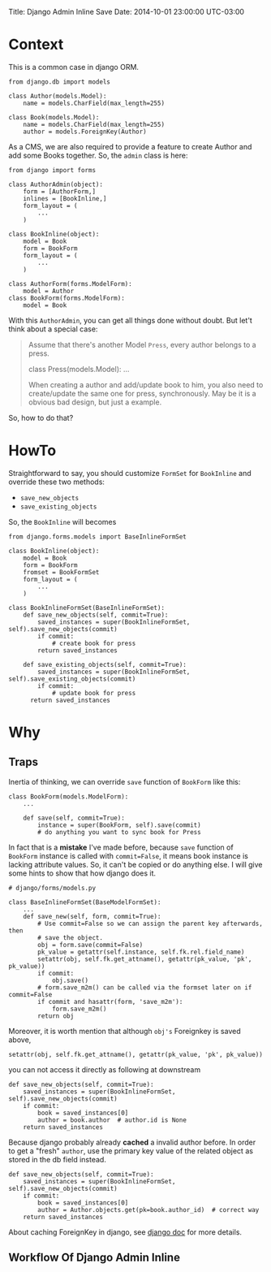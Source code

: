 Title: Django Admin Inline Save
Date: 2014-10-01 23:00:00 UTC-03:00


# Context<a id="sec-1" name="sec-1"></a>

This is a common case in django ORM.

    from django.db import models
    
    class Author(models.Model):
        name = models.CharField(max_length=255)
    
    class Book(models.Model):
        name = models.CharField(max_length=255)
        author = models.ForeignKey(Author)

As a CMS, we are also required to provide a feature to create Author and
add some Books together. So, the `admin` class is here:

    from django import forms
    
    class AuthorAdmin(object):
        form = [AuthorForm,]
        inlines = [BookInline,]
        form_layout = (
            ...
        )
    
    class BookInline(object):
        model = Book
        form = BookForm
        form_layout = (
            ...
        )
    
    class AuthorForm(forms.ModelForm):
        model = Author
    class BookForm(forms.ModelForm):
        model = Book

With this `AuthorAdmin`, you can get all things done without doubt.
But let't think about a special case:

> Assume that there's another Model `Press`, every author belongs to
> a press.
> 
> class Press(models.Model):
>     &#x2026;
> 
> When creating a author and add/update book to him, you also need
> to create/update the same one for press, synchronously. May be
> it is a obvious bad design, but just a example.

So, how to do that?

# HowTo<a id="sec-2" name="sec-2"></a>

Straightforward to say, you should customize `FormSet` for `BookInline`
and override these two methods:
-   `save_new_objects`
-   `save_existing_objects`

So, the `BookInline` will becomes

    from django.forms.models import BaseInlineFormSet
    
    class BookInline(object):
        model = Book
        form = BookForm
        fromset = BookFormSet
        form_layout = (
            ...
        )
    
    class BookInlineFormSet(BaseInlineFormSet):
        def save_new_objects(self, commit=True):
            saved_instances = super(BookInlineFormSet, self).save_new_objects(commit)
            if commit:
                # create book for press
            return saved_instances
    
        def save_existing_objects(self, commit=True):
            saved_instances = super(BookInlineFormSet, self).save_existing_objects(commit)
            if commit:
                # update book for press
          return saved_instances

# Why<a id="sec-3" name="sec-3"></a>

## Traps<a id="sec-3-1" name="sec-3-1"></a>

Inertia of thinking, we can override `save` function of `BookForm`
like this:

    class BookForm(models.ModelForm):
        ...
    
        def save(self, commit=True):
            instance = super(BookForm, self).save(commit)
            # do anything you want to sync book for Press

In fact that is a **mistake** I've made before, because `save` function of
`BookForm` instance is called with `commit=False`, it means book
instance is lacking attribute values. So, it can't be copied or do
anything else. I will give some hints to show that how django does it.

    # django/forms/models.py
    
    class BaseInlineFormSet(BaseModelFormSet):
        ...
        def save_new(self, form, commit=True):
            # Use commit=False so we can assign the parent key afterwards, then
            # save the object.
            obj = form.save(commit=False)
            pk_value = getattr(self.instance, self.fk.rel.field_name)
            setattr(obj, self.fk.get_attname(), getattr(pk_value, 'pk', pk_value))
            if commit:
                obj.save()
            # form.save_m2m() can be called via the formset later on if commit=False
            if commit and hasattr(form, 'save_m2m'):
                form.save_m2m()
            return obj

Moreover, it is worth mention that although `obj's` Foreignkey is saved above,

    setattr(obj, self.fk.get_attname(), getattr(pk_value, 'pk', pk_value))

you can not access it directly as following at downstream

    def save_new_objects(self, commit=True):
        saved_instances = super(BookInlineFormSet, self).save_new_objects(commit)
        if commit:
            book = saved_instances[0]
            author = book.author  # author.id is None
        return saved_instances

Because django probably already **cached** a invalid author before.
In order to get a "fresh" `author`, use the primary key value of the
related object as stored in the db field instead.

    def save_new_objects(self, commit=True):
        saved_instances = super(BookInlineFormSet, self).save_new_objects(commit)
        if commit:
            book = saved_instances[0]
            author = Author.objects.get(pk=book.author_id)  # correct way
        return saved_instances

About caching ForeignKey in django, see [django doc](https://docs.djangoproject.com/en/dev/topics/db/queries/#one-to-many-relationships) for more details.

## Workflow Of Django Admin Inline<a id="sec-3-2" name="sec-3-2"></a>
